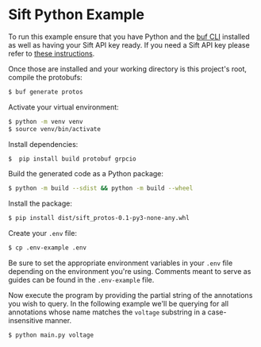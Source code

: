 # Sift Python Example

To run this example ensure that you have Python and the [buf CLI](https://buf.build/docs/installation) installed as well as having your
Sift API key ready. If you need a Sift API key please refer to [these instructions](https://help.siftstack.com/en/articles/8600475-api-keys).

Once those are installed and your working directory is this project's root, compile the protobufs:

```bash
$ buf generate protos
```

Activate your virtual environment:

```bash
$ python -m venv venv
$ source venv/bin/activate
```

Install dependencies:

```bash
$  pip install build protobuf grpcio
```

Build the generated code as a Python package:

```bash
$ python -m build --sdist && python -m build --wheel
```

Install the package:

```bash
$ pip install dist/sift_protos-0.1-py3-none-any.whl
```

Create your `.env` file:

```bash
$ cp .env-example .env
```

Be sure to set the appropriate environment variables in your `.env` file depending on the environment you're using. Comments
meant to serve as guides can be found in the `.env-example` file.

Now execute the program by providing the partial string of the annotations you wish to query. In the following example
we'll be querying for all annotations whose name matches the `voltage` substring in a case-insensitive manner.

```bash
$ python main.py voltage
```
